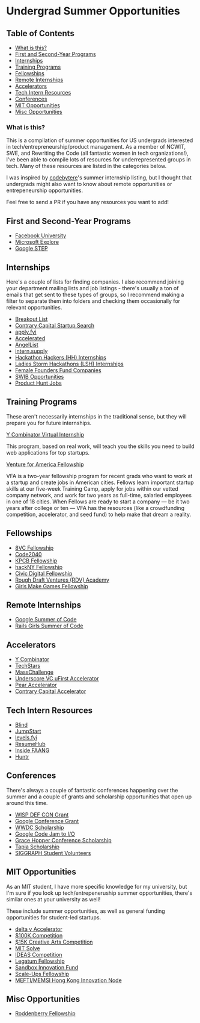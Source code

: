 # Undergrad Summer Opportunities

## Table of Contents
- [What is this?](#what-is-this)
- [First and Second-Year Programs](#first-and-second-year-programs)
- [Internships](#internships)
- [Training Programs](#training-programs)
- [Fellowships](#fellowships)
- [Remote Internships](#remote-internships)
- [Accelerators](#accelerators)
- [Tech Intern Resources](#tech-intern-resources)
- [Conferences](#conferences)
- [MIT Opportunities](#mit-opportunities)
- [Misc Opportunities](#misc-opportunities)

### What is this?

This is a compilation of summer opportunities for US undergrads interested in tech/entrepreneurship/product management. As a member of NCWIT, SWE, and Rewriting the Code (all fantastic women in tech organizations!), I've been able to compile lots of resources for underrepresented groups in tech. Many of these resources are listed in the categories below.

I was inspired by [codebytere](https://github.com/codebytere/so-you-want-an-internship)'s summer internship listing, but I thought that undergrads might also want to know about remote opportunities or entrepeneurship opportunities.

Feel free to send a PR if you have any resources you want to add! 

## First and Second-Year Programs

- [Facebook University](https://www.facebook.com/careers/students-and-grads/students)
- [Microsoft Explore](https://careers.microsoft.com/students/us/en/usexploremicrosoftprogram)
- [Google STEP](https://buildyourfuture.withgoogle.com/internships/)

## Internships

Here's a couple of lists for finding companies. I also recommend joining your department mailing lists and job listings - there's usually a ton of emails that get sent to these types of groups, so I recommend making a filter to separate them into folders and checking them occasionally for relevant opportunities.

- [Breakout List](https://breakoutlist.com/all/)
- [Contrary Capital Startup Search](https://airtable.com/shrMs8at2arS8ulqA)
- [apply.fyi](https://apply.fyi/)
- [Accelerated](https://accelerated.substack.com/)
- [AngelList](https://angel.co/)
- [intern.supply](https://intern.supply/)
- [Hackathon Hackers (HH) Internships](https://www.facebook.com/groups/HHinternships/)
- [Ladies Storm Hackathons (LSH) Internships](https://www.facebook.com/groups/LSHJobs/)
- [Female Founders Fund Companies](https://jobs.femalefoundersfund.com/)
- [SWIB Opportunities](http://www.stanfordwomeninbusiness.com/opportunities-blog)
- [Product Hunt Jobs](https://www.producthunt.com/jobs)

## Training Programs

These aren't necessarily internships in the traditional sense, but they will prepare you for future internships.

[Y Combinator Virtual Internship](https://www.insidesherpa.com/virtual-internships/prototype/oRMogWRHeewqHzA7u/College-students%3A-Learn-how-to-work-at-a-YC-startup-)

This program, based on real work, will teach you the skills you need to build web applications for top startups.

[Venture for America Fellowship](https://ventureforamerica.org/)

VFA is a two-year fellowship program for recent grads who want to work at a startup and create jobs in American cities. Fellows learn important startup skills at our five-week Training Camp, apply for jobs within our vetted company network, and work for two years as full-time, salaried employees in one of 18 cities. When Fellows are ready to start a company — be it two years after college or ten — VFA has the resources (like a crowdfunding competition, accelerator, and seed fund) to help make that dream a reality.

## Fellowships

- [8VC Fellowship](http://8vcfellowship.com/)
- [Code2040](http://www.code2040.org/)
- [KPCB Fellowship](http://kpcbfellows.com/)
- [hackNY Fellowship](https://hackny.org/)
- [Civic Digital Fellowship](https://codingitforward.smapply.io/prog/civic-innovation-corps/)
- [Rough Draft Ventures (RDV) Academy](https://www.roughdraft.vc/academy)
- [Girls Make Games Fellowship](https://www.girlsmakegames.com/gmg-fellowship)

## Remote Internships

- [Google Summer of Code](https://summerofcode.withgoogle.com)
- [Rails Girls Summer of Code](https://railsgirlssummerofcode.org)

## Accelerators

- [Y Combinator](https://www.ycombinator.com/)
- [TechStars](http://www.techstars.com/)
- [MassChallenge](https://masschallenge.org/)
- [Underscore VC uFirst Accelerator](https://underscore.vc/ufirst-accelerator/)
- [Pear Accelerator](https://www.pear.vc/accelerator)
- [Contrary Capital Accelerator](https://contrarycap.com/accelerator)

## Tech Intern Resources

- [Blind](https://www.teamblind.com)
- [JumpStart](https://jumpstart.me)
- [levels.fyi](https://www.levels.fyi/)
- [ResumeHub](https://www.resumehub.org/)
- [Inside FAANG](https://drive.google.com/file/d/1NkdbRaRzSjPQTP0ZXN1DLuYxfQ9OrYuu/view)
- [Huntr](https://huntr.co)

## Conferences

There's always a couple of fantastic conferences happening over the summer and a couple of grants and scholarship opportunities that open up around this time. 

- [WISP DEF CON Grant](https://twitter.com/wisporg)
- [Google Conference Grant](https://buildyourfuture.withgoogle.com/scholarships/google-travel-scholarships/)
- [WWDC Scholarship](https://www.wwdcscholars.com/about)
- [Google Code Jam to I/O](https://codingcompetitions.withgoogle.com/codejamio)
- [Grace Hopper Conference Scholarship](https://github.com/Ladies-Storm-Hackathons/GHC-Scholarships)
- [Tapia Scholarship](http://tapiaconference.org/participate/scholarships)
- [SIGGRAPH Student Volunteers](https://sv.siggraph.org/)

## MIT Opportunities

As an MIT student, I have more specific knowledge for my university, but I'm sure if you look up tech/entrepeneruship summer opportunities, there's similar ones at your university as well!

These include summer opportunities, as well as general funding opportunities for student-led startups.

- [delta v Accelerator](https://entrepreneurship.mit.edu/accelerator/)
- [$100K Competition](https://www.mit100k.org/)
- [$15K Creative Arts Competition](https://arts.mit.edu/start/entrepreneurship/creative-arts-competition/)
- [MIT Solve](https://solve.mit.edu/)
- [IDEAS Competition](https://innovation.mit.edu/opportunity/mit-ideas-global-challenge/)
- [Legatum Fellowship](https://legatum.mit.edu/resources/legatum-fellowships/)
- [Sandbox Innovation Fund](http://sandbox.mit.edu/)
- [Scale-Ups Fellowship](https://d-lab.mit.edu/innovation-practice/scale-ups-fellowship)
- [MEFTI/MEMSI Hong Kong Innovation Node](https://hkinnovationnode.mit.edu/programs/mefti/)

## Misc Opportunities

- [Roddenberry Fellowship](https://roddenberryfoundation.org/our-work/roddenberry-fellowship/)
